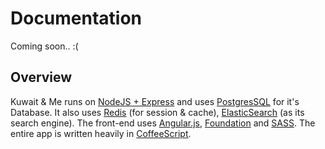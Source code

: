 Documentation
=============

Coming soon.. :(

Overview
--------
Kuwait & Me runs on [NodeJS + Express](http://expressjs.com/) and uses [PostgresSQL](http://www.postgresql.org/) for it's Database. It also uses [Redis](http://redis.io/) (for session & cache), [ElasticSearch](https://www.elastic.co/products/elasticsearch) (as its search engine). The front-end uses [Angular.js](https://angularjs.org/), [Foundation](http://foundation.zurb.com/) and [SASS](http://sass-lang.com/). The entire app is written heavily in [CoffeeScript](http://coffeescript.org).


